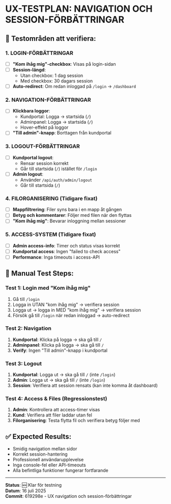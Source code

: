 # UX-TESTPLAN: NAVIGATION OCH SESSION-FÖRBÄTTRINGAR

## 🎯 Testområden att verifiera:

### 1. LOGIN-FÖRBÄTTRINGAR
- [ ] **"Kom ihåg mig"-checkbox**: Visas på login-sidan
- [ ] **Session-längd**: 
  - Utan checkbox: 1 dag session
  - Med checkbox: 30 dagars session
- [ ] **Auto-redirect**: Om redan inloggad på `/login` → `/dashboard`

### 2. NAVIGATION-FÖRBÄTTRINGAR
- [ ] **Klickbara loggor**: 
  - Kundportal: Logga → startsida (`/`)
  - Adminpanel: Logga → startsida (`/`)
  - Hover-effekt på loggor
- [ ] **"Till admin"-knapp**: Borttagen från kundportal

### 3. LOGOUT-FÖRBÄTTRINGAR
- [ ] **Kundportal logout**: 
  - Rensar session korrekt
  - Går till startsida (`/`) istället för `/login`
- [ ] **Admin logout**: 
  - Använder `/api/auth/admin/logout`
  - Går till startsida (`/`)

### 4. FILORGANISERING (Tidigare fixat)
- [ ] **Mappfiltrering**: Filer syns bara i en mapp åt gången
- [ ] **Betyg och kommentarer**: Följer med filen när den flyttas
- [ ] **"Kom ihåg mig"**: Bevarar inloggning mellan sessioner

### 5. ACCESS-SYSTEM (Tidigare fixat)
- [ ] **Admin access-info**: Timer och status visas korrekt
- [ ] **Kundportal access**: Ingen "failed to check access"
- [ ] **Performance**: Inga timeouts i access-API

## 🚀 Manual Test Steps:

### Test 1: Login med "Kom ihåg mig"
1. Gå till `/login`
2. Logga in UTAN "kom ihåg mig" → verifiera session
3. Logga ut → logga in MED "kom ihåg mig" → verifiera session
4. Försök gå till `/login` när redan inloggad → auto-redirect

### Test 2: Navigation
1. **Kundportal**: Klicka på logga → ska gå till `/`
2. **Adminpanel**: Klicka på logga → ska gå till `/`
3. **Verify**: Ingen "Till admin"-knapp i kundportal

### Test 3: Logout
1. **Kundportal**: Logga ut → ska gå till `/` (inte `/login`)
2. **Admin**: Logga ut → ska gå till `/` (inte `/login`)
3. **Session**: Verifiera att session rensats (kan inte komma åt dashboard)

### Test 4: Access & Files (Regressionstest)
1. **Admin**: Kontrollera att access-timer visas
2. **Kund**: Verifiera att filer laddar utan fel
3. **Filorganisering**: Testa flytta fil och verifiera betyg följer med

## ✅ Expected Results:
- Smidig navigation mellan sidor
- Korrekt session-hantering
- Professionell användarupplevelse
- Inga console-fel eller API-timeouts
- Alla befintliga funktioner fungerar fortfarande

---
**Status**: 🆕 Klar för testning  
**Datum**: 16 juli 2025  
**Commit**: 619298e - UX navigation och session-förbättringar
